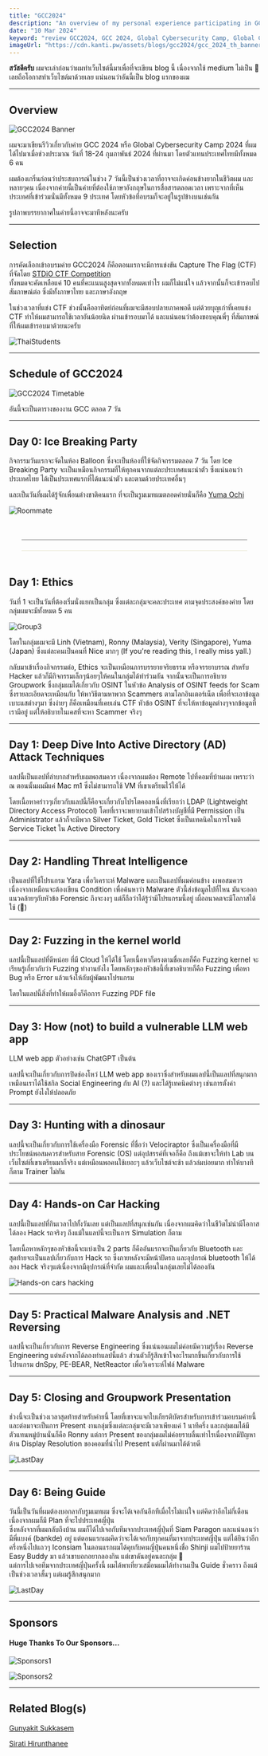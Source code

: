 ```yaml
---
title: "GCC2024"
description: "An overview of my personal experience participating in GCC2024"
date: "10 Mar 2024"
keyword: "review GCC2024, GCC 2024, Global Cybersecurity Camp, Global Cybersecurity Camp 2024"
imageUrl: "https://cdn.kanti.pw/assets/blogs/gcc2024/gcc_2024_th_banner.png"
---
```



**สวัสดีครับ** ผมจะเล่าก่อนว่าผมทำเว็บไซต์นี้มาเพื่อที่จะเขียน blog นี้ เนื่องจากใช้ medium ไม่เป็น 🤣 เลยถือโอกาสทำเว็บไซต์มาด้วยเลย แน่นอนว่าอันนี้เป็น blog แรกของผม


---

## Overview

![GCC2024 Banner](https://cdn.kanti.pw/assets/blogs/gcc2024/gcc_2024_th_banner.png)

ผมจะมาเขียนรีวิวเกี่ยวกับค่าย GCC 2024 หรือ Global Cybersecurity Camp 2024 ที่ผมได้ไปมาเมื่อช่วงประมาณ วันที่ 18-24 กุมภาพันธ์ 2024 ที่ผ่านมา โดยตัวแทนประเทศไทยมีทั้งหมด 6 คน


ผมต้องเกริ่นก่อนว่าประสบการณ์ในช่วง 7 วันนี้เป็นช่วงเวลาที่อาจจะเกิดค่อนข้างยากในชีวิตผม และหลายๆคน เนื่องจากค่ายนี้เป็นค่ายที่ต้องใช้ภาษาอังกฤษในการสื่อสารตลอดเวลา เพราะจากที่เห็นประเทศที่เข้าร่วมนั่นมีทั้งหมด 9 ประเทศ โดยหัวข้อที่อบรมก็จะอยู่ในรูปข้างบนเช่นกัน


รูปภาพบรรยากาศในค่ายนี้อาจจะมาทีหลังนะครับ


------
## Selection

การคัดเลือกเข้าอบรมค่าย GCC2024 ก็คือตอนแรกจะมีการแข่งขัน Capture The Flag (CTF) ที่จัดโดย [STDiO CTF Competition](https://www.facebook.com/stdioctf)<br />
ทั้งหมดจะคัดเหลือแค่ 10 คนที่คะแนนสูงสุดจากทั้งหมดเท่าไร ผมก็ไม่แน่ใจ แล้วจากนั้นก็จะเข้ารอบไปสัมภาษณ์ต่อ ซึ่งมีทั้งภาษาไทย และภาษาอังกฤษ

ในช่วงเวลาที่แข่ง CTF ช่วงนั้นคืออาทิตย์ก่อนที่ผมจะมีสอบปลายภาคพอดี แต่ด้วยบุญเก่าที่เคยแข่ง CTF ทำให้ผมสามารถใช้เวลาอันน้อยนิด ผ่านเข้ารอบมาได้ และแน่นอนว่าต้องขอบคุณพี่ๆ ที่สัมภาษณ์ที่ให้ผมเข้ารอบมาด้วยนะครับ

![ThaiStudents](https://cdn.kanti.pw/assets/blogs/gcc2024/thaistudents.jpg)


---
## Schedule of GCC2024

![GCC2024 Timetable](https://gcc.ac/img/gcc-2024-timetable.png)

อันนี้จะเป็นตารางของงาน GCC ตลอด 7 วัน


---
## Day 0: Ice Breaking Party

กิจกรรมวันแรกจะจัดในห้อง Balloon ซึ่งจะเป็นห้องที่ใช้จัดกิจกรรมตลอด 7 วัน โดย Ice Breaking Party จะเป็นเหมือนกิจกรรมที่ให้ทุกคนจากแต่ละประเทศแนะนำตัว ซึ่งแน่นอนว่าประเทศไทย ได้เป็นประเทศแรกที่ได้แนะนำตัว และตามด้วยประเทศอื่นๆ

และเป็นวันที่ผมได้รู้จักเพื่อนต่างชาติคนแรก ที่จะเป็นรูมเมทผมตลอดค่ายนั่นก็คือ [Yuma Ochi](https://www.linkedin.com/in/yuma-ochi/)

![Roommate](https://cdn.kanti.pw/assets/blogs/gcc2024/roommate.png)

<h2 style="border-bottom: 1px solid #D5CEA3; opacity: 0.5; width: 90%; margin: 50px auto;">

---
## Day 1: Ethics

วันที่ 1 จะเป็นวันที่ต้องเริ่มนั่งแยกเป็นกลุ่ม ซึ่งแต่ละกลุ่มจะคละประเทศ ตามจุดประสงค์ของค่าย โดยกลุ่มผมจะมีทั้งหมด 5 คน

![Group3](https://cdn.kanti.pw/assets/blogs/gcc2024/group.png)

โดยในกลุ่มผมจะมี Linh (Vietnam), Ronny (Malaysia), Verity (Singapore), Yuma (Japan) ซึ่งแต่ละคนเป็นคนที่ Nice มากๆ (If you're reading this, I really miss yall.)

กลับมาเข้าเรื่องกิจกรรมต่อ, Ethics จะเป็นเหมือนการบรรยายจริยธรรม หรือจรรยาบรรณ สำหรับ Hacker แล้วก็มีกิจกรรมเล็กๆน้อยๆให้คนในกลุ่มได้ทำร่วมกัน จากนั้นจะเป็นการอธิบาย Groupwork ซึ่งกลุ่มผมได้เกี่ยวกับ OSINT ในหัวข้อ Analysis of OSINT feeds for Scam ซึ่งรายละเอียดจะเหมือนกับ ให้หาวิธีตามหาพวก Scammers ตามโลกอินเตอร์เน็ต เพื่อที่จะเอาข้อมูล เบาะแสต่างๆมา ซึ่งง่ายๆ ก็คือเหมือนที่เคยเล่น CTF หัวข้อ OSINT ที่จะให้หาข้อมูลต่างๆจากข้อมูลที่เรามีอยู่ แต่ให้อธิบายในเคสที่จะหา Scammer จริงๆ


---
## Day 1: Deep Dive Into Active Directory (AD) Attack Techniques

แลปนี้เป็นแลปที่ลำบากสำหรับผมพอสมควร เนื่องจากผมต้อง Remote ไปที่คอมที่บ้านผม เพราะว่า​ ณ​ ตอนนั้นผมมีแค่ Mac m1 ซึ่งไม่สามารถใช้ VM ที่เขาเตรียมไว้ให้ได้

โดยเนื้อหาคร่าวๆเกี่ยวกับแลปนี้ก็คือจะเกี่ยวกับโปรโตคอลหนึ่งที่เรียกว่า LDAP (Lightweight Directory Access Protocol) โดยที่เราจะพยายามเข้าไปสร้างบัญชีที่มี Permission เป็น Administrator แล้วก็จะมีพวก Silver Ticket, Gold Ticket ซึ่งเป็นเทคนิคในการโจมตี Service Ticket ใน Active Directory


---
## Day 2: Handling Threat Intelligence

เป็นแลปที่ใช้โปรแกรม Yara เพื่อวิเคราะห์ Malware และเป็นแลปที่ผมค่อนข้าง งงพอสมควรเนื่องจากเหมือนจะต้องเขียน Condition เพื่อค้นหาว่า Malware ตัวนี้ส่งข้อมูลไปที่ไหน มันจะออกแนวคล้ายๆกับหัวข้อ Forensic ถึงจะงงๆ แต่ก็ถือว่าได้รู้ว่ามีโปรแกรมนี้อยู่ เผื่ออนาคตจะมีโอกาสได้ใช้ (🤣)


---
## Day 2: Fuzzing in the kernel world

แลปนี้เป็นแลปที่ดีหน่อย ที่มี Cloud ให้ได้ใช้ โดยเนื้อหาก็ตรงตามชื่อเลยก็คือ Fuzzing kernel จะเรียนรู้เกี่ยวกับว่า Fuzzing ทำงานยังไง โดยหลักๆของหัวข้อนี้ที่เขาอธิบายก็คือ Fuzzing เพื่อหา Bug หรือ Error แล้วแจ้งให้กับผู้พัฒนาโปรแกรม

โดยในแลปนี้สิ่งที่ทำให้ผมอึ้งก็คือการ Fuzzing PDF file


---
## Day 3: How (not) to build a vulnerable LLM web app

LLM web app ตัวอย่างเช่น ChatGPT เป็นต้น

แลปนี้จะเป็นเกี่ยวกับการปิดช่องโหว่ LLM web app ของเรา​ ซึ่งสำหรับผมแลปนี้เป็นแลปที่สนุกมาก เหมือนเราได้ใช้สกิล Social Engineering กับ AI (?) และได้รู้เทคนิคต่างๆ เช่นการตั้งค่า Prompt ยังไงให้ปลอดภัย


---
## Day 3: Hunting with a dinosaur

แลปนี้จะเป็นเกี่ยวกับการใช้เครื่องมือ Forensic ที่ชื่อว่า Velociraptor ซึ่งเป็นเครื่องมือที่มีประโยชน์พอสมควรสำหรับสาย Forensic (OS) แต่อุปสรรค์ที่เจอก็คือ ถึงแม้เขาจะให้ทำ Lab บนเว็บไซต์ที่เขาเตรียมมาก็จริง แต่เหมือนพอคนใช้เยอะๆ แล้วเว็บไซต์จะช้า แล้วล่มบ่อยมาก ทำให้บางทีก็ตาม Trainer ไม่ทัน


---
## Day 4: Hands-on Car Hacking

แลปนี้เป็นแลปที่กินเวลาไปทั้งวันเลย แต่เป็นแลปที่สนุกเช่นกัน เนื่องจากผมคิดว่าในชีวิตไม่น่ามีโอกาสได้ลอง Hack รถจริงๆ ถึงแม้ในแลปนี้จะเป็นการ Simulation ก็ตาม

โดยเนื้อหาหลักๆของหัวข้อนี้จะแบ่งเป็น 2 parts ก็คืออันแรกจะเป็นเกี่ยวกับ Bluetooth และสุดท้ายจะเป็นแลปเกี่ยวกับการ Hack รถ​ ซึ่งภายหลังจะมีหน้าปัดรถ และอุปกรณ์ bluetooth ให้ได้ลอง Hack จริงๆแต่เนื่องจากมีอุปกรณ์ที่จำกัด ผมและเพื่อนในกลุ่มเลยไม่ได้ลองกัน

![Hands-on cars hacking](https://cdn.kanti.pw/assets/blogs/gcc2024/hands-on-car.jpg)



---
## Day 5: Practical Malware Analysis and .NET Reversing

แลปนี้จะเป็นเกี่ยวกับการ Reverse Engineering ซึ่งแน่นอนผมไม่ค่อยมีความรู้เรื่อง Reverse Engineering แต่หลังจากได้ลองทำแลปนี้แล้ว ส่วนตัวก็รู้สึกเข้าใจอะไรมากขึ้นเกี่ยวกับการใช้โปรแกรม dnSpy, PE-BEAR, NetReactor เพื่อวิเคราะห์ไฟล์ Malware


---
## Day 5: Closing and Groupwork Presentation

ช่วงนี้จะเป็นช่วงเวลาสุดท้ายสำหรับค่ายนี้ โดยที่เขาจะแจกใบเกียรติบัตรสำหรับการเข้าร่วมอบรมค่ายนี้ และต่อมาจะเป็นการ Present งานกลุ่มซึ่งแต่ละกลุ่มจะมีเวลาเพียงแค่ 1 นาทีครึ่ง และกลุ่มผมได้มีตัวแทนหมู่บ้านนั่นก็คือ Ronny แต่การ Present ของกลุ่มผมไม่ค่อยราบลื่นเท่าไรเนื่องจากมีปัญหาด้าน Display Resolution ของคอมที่นำไป Present แต่ก็ผ่านมาได้ด้วยดี

![LastDay](https://cdn.kanti.pw/assets/blogs/gcc2024/Group3.jpg)


---
## Day 6: Being Guide

วันนี้เป็นวันที่ผมต้องบอกลากับรูมเมทผม ซึ่งจะได้เจอกันอีกทีเมื่อไรไม่แน่ใจ แต่คิดว่าอีกไม่กี่เดือน เนื่องจากผมก็มี Plan ที่จะไปประเทศญี่ปุ่น<br />
ซึ่งหลังจากที่ผมกลับถึงบ้าน ผมก็ได้ไปเจอกับทีมจากประเทศญี่ปุ่นที่ Siam Paragon และแน่นอนว่ามีพี่แบงค์ (bankde) อยู่ แต่ตอนแรกผมคิดว่าจะได้เจอกับทุกคนที่มาจากประเทศญี่ปุ่น แต่ได้ยินว่าอีกครึ่งหนึ่งไปแถวๆ Iconsiam ในตอนแรกผมได้คุยกับคนญี่ปุ่นคนหนึ่งชื่อ Shinji ผมไปป้ายยาร้าน Easy Buddy มา แล้วเขาบอกอยากลองกิน แต่เขาดันอยู่คนละกลุ่ม 🥲<br />
แต่การไปเจอทีมจากประเทศญี่ปุ่นครั้งนี้ ผมได้พาเที่ยวเสมือนผมได้ทำงานเป็น Guide ชั่วคราว ถึงแม้เป็นช่วงเวลาสั้นๆ แต่ผมรู้สึกสนุกมาก

![LastDay](https://cdn.kanti.pw/assets/blogs/gcc2024/LastDay.jpg)


---
## Sponsors

#### Huge **Thanks** To Our Sponsors...

![Sponsors1](https://cdn.kanti.pw/assets/blogs/gcc2024/Sponsor_GCC_2024-01.png)


![Sponsors2](https://cdn.kanti.pw/assets/blogs/gcc2024/Sponsor_GCC_2024-02.png)

---

## Related Blog(s)

[Gunyakit Sukkasem](https://ar3mus.hashnode.dev/gcc-2024-overview)


[Sirati Hirunthanee](https://medium.com/@sirati10546/road-to-gcc2024-16cf5843bbac)
